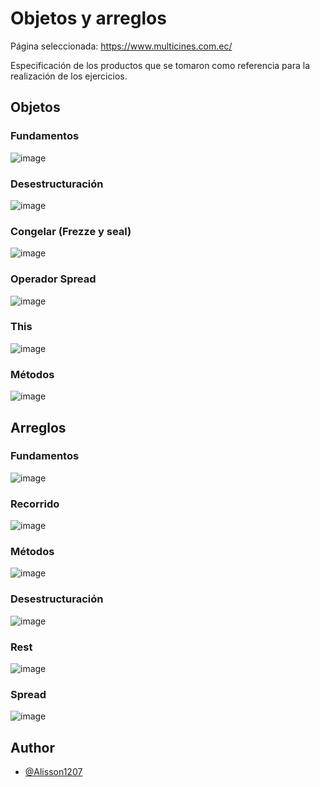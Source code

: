 # Objetos y arreglos

Página seleccionada: https://www.multicines.com.ec/

Especificación de los productos que se tomaron como referencia para la realización de los ejercicios.

## Objetos

### Fundamentos

![image](https://github.com/user-attachments/assets/d9a38148-38a3-415d-95ce-07f99365386b)

### Desestructuración

![image](https://github.com/user-attachments/assets/88faecbf-8a66-459a-bcde-bd49d8136630)

### Congelar (Frezze y seal)

![image](https://github.com/user-attachments/assets/e610aeed-43e2-4fd8-ba85-c38c7fff9202)

### Operador Spread

![image](https://github.com/user-attachments/assets/2953ac29-472e-4c4d-96de-a9cafd60cafb)

### This

![image](https://github.com/user-attachments/assets/61a082d1-5e90-4386-899f-24128d5996c6)

### Métodos

![image](https://github.com/user-attachments/assets/5f3c2050-1583-45c2-9cc2-e8ec727aa079)

## Arreglos

### Fundamentos

![image](https://github.com/user-attachments/assets/3d924868-fe4c-4e8a-8ed7-ea54709ec251)

### Recorrido

![image](https://github.com/user-attachments/assets/d3b18915-6cf1-4e2f-9683-c39cda3cc986)

### Métodos

![image](https://github.com/user-attachments/assets/1e5014f2-3898-4206-b9fd-06404c9ef0d9)

### Desestructuración

![image](https://github.com/user-attachments/assets/a580850b-9b7d-402e-8df7-d0ad78d09b75)

### Rest

![image](https://github.com/user-attachments/assets/17c1653b-9ec3-425e-9d6d-28d60c05c449)

### Spread

![image](https://github.com/user-attachments/assets/27d69f4d-52a7-4550-9665-02be79d36afc)





## Author

- [@Alisson1207](https://github.com/Alisson1207)





